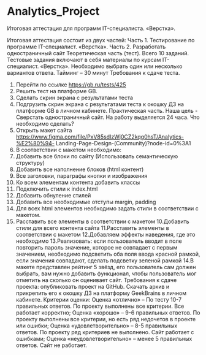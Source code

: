 # Analytics_Project
Итоговая аттестация для программ IT-специалиста. «Верстка».

Итоговая аттестация состоит из двух частей:
Часть 1. Тестирование по программе IT-специалист. «Верстка».
Часть 2. Разработать одностраничный сайт
Теоретическая часть (тест).
Всего 10 заданий. Тестовые задания включают в себя материалы по курсам
IT-специалист. «Верстка».
Необходимо выбрать один или несколько вариантов ответа.
Тайминг – 30 минут
Требования к сдаче теста.
1. Перейти по ссылке https://gb.ru/tests/425
2. Решить тест на платформе GB.
3. Сделать скрин экрана с результатами теста
4. Подгрузить скрин экрана с результатами теста к окошку ДЗ на
платформе GB в личном кабинете.
Практическая часть.
Наша цель - Сверстать одностраничный сайт.
На работу выделяется 24 часа.
Что необходимо сделать?
1. Открыть макет сайта
https://www.figma.com/file/PxV85sdIzWj0CZ2kqg0hsT/Analytics-%E2%80%94-
Landing-Page-Design-(Community)?node-id=0%3A1
2. В соответствии с макетом необходимо:
1. Добавить все блоки по сайту (Использовать семантическую структуру)
2. Добавить все наполнение блоков (html контент)
3. Все заголовки, параграфы кнопки и изображения
4. Ко всем элементам контента добавить классы
5. Подключить стили к index.html
6. Добавить обнуление стилей
7. Добавить все необходимые отступы margin, padding
8. Для всех html элементов необходимо задать стили в соответствии с
макетом.
9. Расставить все элементы в соответствии с макетом
10.Добавить стили для всего контента сайта
11.Расставить элементы в соответствии с макетом
12.Добавляем эффекты наведения, где это необходимо
13.Реализовать: если пользователь вводит в поле повторить пароль значение,
которое не совпадает с первым значением, необходимо подсветить оба
поля ввода красной рамкой, если значения совпадают, сделать подсветку
зеленой рамкой
14.В макете представлен рейтинг 5 звёзд, его пользователь сам должен
выбрать, вам нужно добавить функционал, чтобы пользователь мог
отметить на сколько он оценивает сайт.
Требования к сдаче проекта: опубликовать проект на GitHub. Скачать
архив и прикрепить его к окошку ДЗ на платформу GeekBrains в личном
кабинете.
Критерии оценки:
Оценка «отлично» – По тесту 10-7 правильных ответов. По проекту
выполнены все критерии. Все работает корректно;
Оценка «хорошо» – 9-6 правильных ответов. По проекту выполнены все
критерии, но есть ряд недочетов в проекте или ошибки;
Оценка «удовлетворительно» – 8-5 правильных ответов. По проекту ряд
критериев не выполнено. Сайт работает с ошибками;
Оценка «неудовлетворительно» – менее 5 правильных ответов. Сайт не
работает. 
